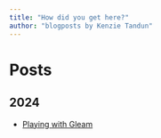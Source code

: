 ```yaml
---
title: "How did you get here?"
author: "blogposts by Kenzie Tandun"
---
```


# Posts

## 2024

- [Playing with Gleam](./output/playing-with-gleam.html)
